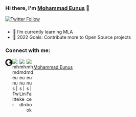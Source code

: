 ### Hi there, I'm [Mohammad Eunus][website] 👋

[![Twitter Follow](https://img.shields.io/twitter/follow/mhmd_eunus?color=%20&label=%20reach%20me%40%20Mubin%20Bhuiyan&logo=facebook&style=for-the-badge)](https://www.facebook.com/mhmdeunus)

###

- 🌱 I’m currently learning MLA
- 🥅 2022 Goals: Contribute more to Open Source projects
 
 
### Connect with me:

[<img align="left" alt="mhmdeunus" width="22px" src="https://raw.githubusercontent.com/iconic/open-iconic/master/svg/globe.svg" />][website] 
[<img align="left" alt="mhmdeunus | Twitter" width="22px" src="https://cdn.jsdelivr.net/npm/simple-icons@v3/icons/twitter.svg" />][twitter]
[<img align="left" alt="mhmdeunus | LinkedIn" width="22px" src="https://cdn.jsdelivr.net/npm/simple-icons@v3/icons/linkedin.svg" />][linkedin]
[<img align="left" alt="mhmdeunus | Facebook" width="22px" src="https://cdn.jsdelivr.net/npm/simple-icons@3.13.0/icons/facebook.svg" />][facebook]

<br />

<div class="badge-base LI-profile-badge" data-locale="en_US" data-size="medium" data-theme="light" data-type="VERTICAL" data-vanity="mohammad-eunus-7a222816b" data-version="v1"><a class="badge-base__link LI-simple-link" href="https://bd.linkedin.com/in/mohammad-eunus-7a222816b?trk=profile-badge">Mohammad Eunus</a></div>
              


[website]: https://sites.google.com/view/mhmdeunus/
[twitter]: https://twitter.com/mhmd_eunus
[facebook]: https://www.facebook.com/mhmdeunus/
[linkedin]: https://www.linkedin.com/in/mohammad-eunus-7a222816b/  
